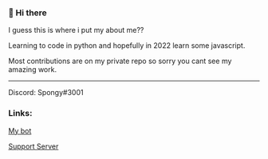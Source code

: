 ### 👋 Hi there

I guess this is where i put my about me??

Learning to code in python and hopefully in 2022 learn some javascript.

Most contributions are on my private repo so sorry you cant see my amazing work. 
 
 ---
Discord: Spongy#3001

### Links:

[My bot](https://top.gg/bot/930150644436860998)

[Support Server](https://discord.gg/zkRcymnEXf)


<p align="center">
    
</p
